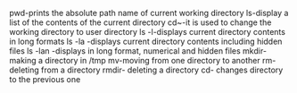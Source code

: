 pwd-prints the absolute path name of current working directory
ls-display a list of the contents of the current directory
cd~-it is used to change the working directory to user directory
ls -l-displays current directory contents in long formats
ls -la -displays current directory contents including hidden files
ls -lan -displays in long format, numerical and hidden files
mkdir- making a directory in /tmp
mv-moving from one directory to another
rm- deleting from a directory
rmdir- deleting a directory
cd- changes directory to the previous one
